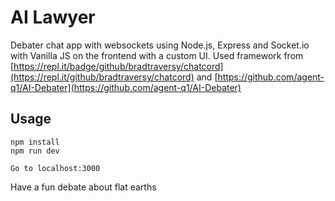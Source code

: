 # AI Lawyer
Debater chat app with websockets using Node.js, Express and Socket.io with Vanilla JS on the frontend with a custom UI. Used framework from
[https://repl.it/badge/github/bradtraversy/chatcord](https://repl.it/github/bradtraversy/chatcord) and [https://github.com/agent-q1/AI-Debater](https://github.com/agent-q1/AI-Debater) 
## Usage
```
npm install
npm run dev

Go to localhost:3000
```
Have a fun debate about flat earths